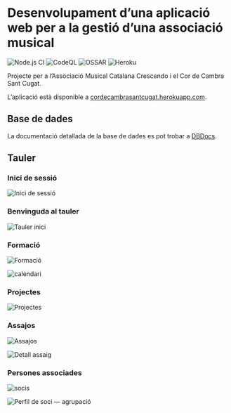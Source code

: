 # Desenvolupament d’una aplicació web per a la gestió d’una associació musical

![Node.js CI](https://github.com/albertms10/ccsc/workflows/Node.js%20CI/badge.svg)
![CodeQL](https://github.com/albertms10/ccsc/workflows/CodeQL/badge.svg)
![OSSAR](https://github.com/albertms10/ccsc/workflows/OSSAR/badge.svg)
![Heroku](https://heroku-badge.herokuapp.com/?app=cordecambrasantcugat&svg=1)

Projecte per a l’Associació Musical Catalana Crescendo i el Cor de Cambra Sant Cugat.

L’aplicació està disponible a [cordecambrasantcugat.herokuapp.com](https://cordecambrasantcugat.herokuapp.com).

## Base de dades

La documentació detallada de la base de dades es pot trobar a [DBDocs](https://dbdocs.io/albertms10/AMCC).

## Tauler

### Inici de sessió

![Inici de sessió](docs/img/inici_sessio.jpg)

### Benvinguda al tauler

![Tauler inici](docs/img/tauler_inici.jpg)

### Formació

![Formació](docs/img/formacio.jpg)

![calendari](docs/img/calendari.jpg)

### Projectes

![Projectes](docs/img/projectes.jpg)

### Assajos

![Assajos](docs/img/assajos.jpg)

![Detall assaig](docs/img/detall_assaig.jpg)

### Persones associades

![socis](docs/img/socis.jpg)

![Perfil de soci — agrupació](docs/img/perfil_soci_agrupacio.jpg)
